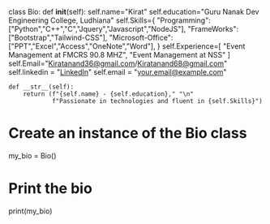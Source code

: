 class Bio:
    def __init__(self):
        self.name="Kirat"
        self.education="Guru Nanak Dev Engineering College, Ludhiana"
        self.Skills={
            "Programming":["Python","C++","C","Jquery","Javascript","NodeJS"],
            "FrameWorks":["Bootstrap","Tailwind-CSS"],
            "Microsoft-Office":["PPT","Excel","Access","OneNote","Word"],
            }
        self.Experience=[
            "Event Management at FMCRS 90.8 MHZ",
            "Event Management at NSS"
        ]
        self.Email="Kiratanand36@gmail.com/Kiratanand68@gmail.com"
        self.linkedin = "[LinkedIn](https://www.linkedin.com/in/yourusername)"
        self.email = "your.email@example.com"

    def __str__(self):
        return (f"{self.name} - {self.education}," "\n"
                f"Passionate in technologies and fluent in {self.Skills}")
# Create an instance of the Bio class
my_bio = Bio()

# Print the bio
print(my_bio)
